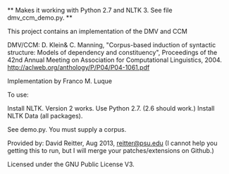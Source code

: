 **
Makes it working with Python 2.7 and NLTK 3.
See file dmv_ccm_demo.py.
**


This project contains an implementation of the DMV and CCM

DMV/CCM: D. Klein& C. Manning, "Corpus-based induction of syntactic structure: Models of dependency and constituency", Proceedings of the 42nd Annual Meeting on Association for Computational Linguistics, 2004.
http://aclweb.org/anthology/P/P04/P04-1061.pdf

Implementation by Franco M. Luque 


To use:

Install NLTK.  Version 2 works.
Use Python 2.7.  (2.6 should work.)
Install NLTK Data (all packages).

See demo.py.
You must supply a corpus.



Provided by:
David Reitter, Aug 2013, reitter@psu.edu
(I cannot help you getting this to run, but I will merge your patches/extensions on Github.)

Licensed under the GNU Public License V3.

